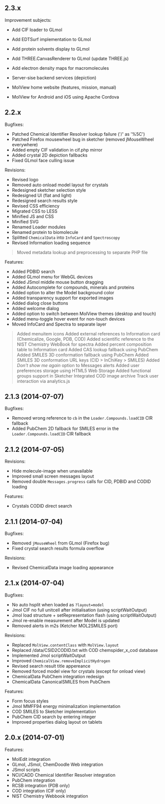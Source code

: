 ## 2.3.x

Improvement subjects:

 - Add CIF loader to GLmol
 - Add EDTSurf implementation to GLmol
 - Add protein solvents display to GLmol
 - Add THREE.CanvasRenderer to GLmol (update THREE.js)
 - Add electron density maps for macromolecules

 - Server-sise backend services (depiction)
 - MolView home website (features, mission, manual)
 - MolView for Android and iOS using Apache Cordova

## 2.2.x

Bugfixes:

  - Patched Chemical Identifier Resolver lookup failure ('/' as '%5C')
  - Patched Firefox mousewheel bug in sketcher (removed jMouseWheel everywhere)
  - Added empty CIF validation in cif.php mirror
  - Added crystal 2D depiction fallbacks
  - Fixed GLmol face culling issue

Revisions:

  - Revised logo
  - Removed auto onload model layout for crystals
  - Redesigned sketcher selection style
  - Redesigned UI (flat and light)
  - Redesigned search results style
  - Revised CSS efficiency
  - Migrated CSS to LESS
  - Minified JS and CSS
  - Minified SVG
  - Renamed Loader modules
  - Renamed protein to biomolecule
  - Splitted `ChemicalData` into `InfoCard` and `Spectroscopy`
  - Revised Information loading sequence
  > Moved metadata lookup and preprocessing to separate PHP file

Features:

  - Added PDBID search
  - Added GLmol menu for WebGL devices
  - Added JSmol middle mouse button dragging
  - Added Autocomplete for compounds, minerals and proteins
  - Added option to alter the Model background color
  - Added transparency support for exported images
  - Added dialog close buttons
  - Added welcome dialog
  - Added option to switch between MolView themes (desktop and touch)
  - Added menu-toggle hover event for non-touch devices
  - Moved InfoCard and Spectra to separate layer
  > Added menuitem icons
  > Added external references to Information card (Chemicalize, Google, PDB, COD)
  > Added scientific reference to the NIST Chemistry WebBook for spectra
  > Added percent composition table to Information card
  > Added CAS lookup fallback using PubChem
  > Added SMILES 3D conformation fallback using PubChem
  > Added SMILES 3D conformation URL keys (CID > InChiKey > SMILES)
  > Added *Don't show me again* option to Messages alerts
  > Added user preferences storage using HTML5 Web Storage
  > Added functional groups support in Sketcher
  > Integrated COD image archive
  > Track user interaction via analytics.js

## 2.1.3 (2014-07-07)

Bugfixes:

  - Removed wrong reference to `cb` in the `Loader.Compounds.loadCID` CIR fallback
  - Added PubChem 2D fallback for SMILES error in the `Loader.Compounds.loadCID` CIR fallback

## 2.1.2 (2014-07-05)

Revisions:

  - Hide molecule-image when unavailable
  - Improved small screen messages layout
  - Removed double `Messages.progress` calls for CID, PDBID and CODID loading

Features:

  - Crystals CODID direct search

## 2.1.1 (2014-07-04)

Bugfixes:

  - Removed `jMouseWheel` from GLmol (Firefox bug)
  - Fixed crystal search results formula overflow

Revisions:

  - Revised ChemicalData image loading appearance

## 2.1.x (2014-07-04)

Bugfixes:

  - No auto hsplit when loaded as `?layout=model`
  - Jmol CIF no full unitcell after initialisation (using scriptWaitOutput)
  - Jmol load structure + setRepresentation flash (using scriptWaitOutput)
  - Jmol re-enable measurement after Model is updated
  - Removed alerts in m2s (Ketcher MOL2SMILES port)

Revisions:

  - Replaced `MolView.contentClass` with `MolView.layout`
  - Replaced /data/CSID2CODID.txt with COD chemspider_x_cod database
  - Implemented Jmol scriptWaitOutput
  - Improved `ChemicalView.removeImplicitHydrogen`
  - Revised search result title appereance
  - Removed forced model view for crystals (except for onload view)
  - ChemicalData PubChem integration redesign
  - ChemicalData CanonicalSMILES from PubChem

Features:

  - Form focus styles
  - Jmol MMFF94 energy minimalization implementation
  - COD SMILES to Sketcher implementation
  - PubChem CID search by entering integer
  - Improved properties dialog layout on tablets

## 2.0.x (2014-07-01)

Features:

  - MolEdit integration
  - GLmol, JSmol, ChemDoodle Web integration
  - JSmol scripts
  - NCI/CADD Chemical Identifier Resolver integration
  - PubChem integration
  - RCSB integration (PDB only)
  - COD integration (CIF only)
  - NIST Chemistry Webbook integration
